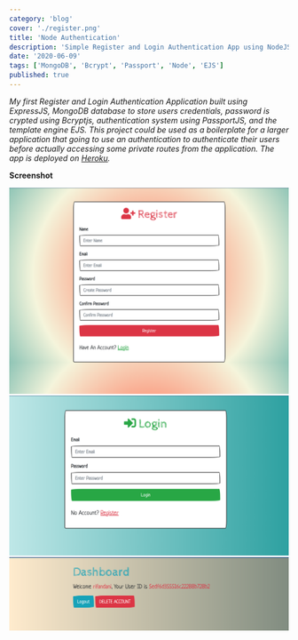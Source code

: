 ```yaml
---
category: 'blog'
cover: './register.png'
title: 'Node Authentication'
description: 'Simple Register and Login Authentication App using NodeJS.'
date: '2020-06-09'
tags: ['MongoDB', 'Bcrypt', 'Passport', 'Node', 'EJS']
published: true
---
```


_My first Register and Login Authentication Application built using ExpressJS, MongoDB database to store users credentials, password is crypted using Bcryptjs, authentication system using PassportJS, and the template engine EJS. This project could be used as a boilerplate for a larger application that going to use an authentication to authenticate their users before actually accessing some private routes from the application. The app is deployed on [Heroku](https://rifandani-node-auth.herokuapp.com/)._

**Screenshot**

![Register Page by Rifandani](./register.png)
![Login Page by Rifandani](./login.png)
![Dashboard by Rifandani](./dashboard.png)
